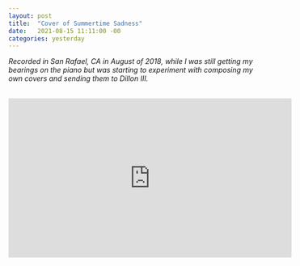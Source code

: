 ```yaml
---
layout: post
title:  "Cover of Summertime Sadness"
date:   2021-08-15 11:11:00 -00
categories: yesterday
---
```

*Recorded in San Rafael, CA in August of 2018, while I was still getting my bearings on the piano but was starting to experiment with composing my own covers and sending them to Dillon III.*
<br/>
<br/>
<iframe width="560" height="315" src="https://www.youtube-nocookie.com/embed/LZTLksGRcL4" frameborder="0" allow="accelerometer; autoplay; encrypted-media; gyroscope; picture-in-picture" allowfullscreen></iframe>

